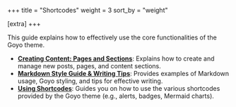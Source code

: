 +++
title = "Shortcodes"
weight = 3
sort_by = "weight"

[extra]
+++

This guide explains how to effectively use the core functionalities of the Goyo theme.

-   **[Creating Content: Pages and Sections](./creating_page/)**: Explains how to create and manage new posts, pages, and content sections.
-   **[Markdown Style Guide & Writing Tips](./markdown_style_guide/)**: Provides examples of Markdown usage, Goyo styling, and tips for effective writing.
-   **[Using Shortcodes](../shortcodes/)**: Guides you on how to use the various shortcodes provided by the Goyo theme (e.g., alerts, badges, Mermaid charts).
